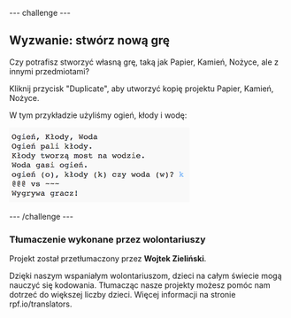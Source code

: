 --- challenge ---

## Wyzwanie: stwórz nową grę

Czy potrafisz stworzyć własną grę, taką jak Papier, Kamień, Nożyce, ale z innymi przedmiotami?

Kliknij przycisk "Duplicate", aby utworzyć kopię projektu Papier, Kamień, Nożyce.

W tym przykładzie użyliśmy ogień, kłody i wodę:

![screenshot](images/rps-fire.png)

--- /challenge ---


### Tłumaczenie wykonane przez wolontariuszy

Projekt został przetłumaczony przez **Wojtek Zieliński**.

Dzięki naszym wspaniałym wolontariuszom, dzieci na całym świecie mogą nauczyć się kodowania. Tłumacząc nasze projekty możesz pomóc nam dotrzeć do większej liczby dzieci. Więcej informacji na stronie rpf.io/translators.
